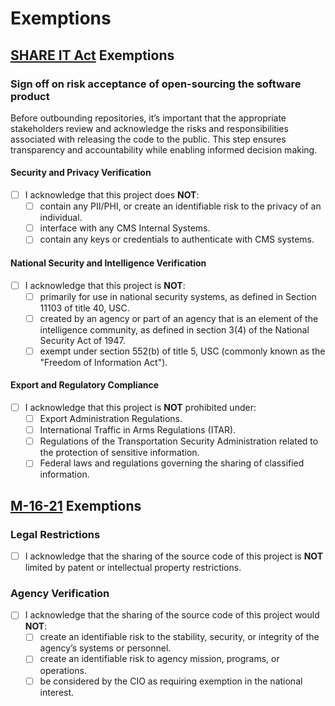 # Exemptions

## [SHARE IT Act](https://www.congress.gov/bill/118th-congress/house-bill/9566/text/ih) Exemptions

### Sign off on risk acceptance of open-sourcing the software product

Before outbounding repositories, it’s important that the appropriate stakeholders review and acknowledge the risks and responsibilities associated with releasing the code to the public. This step ensures transparency and accountability while enabling informed decision making.

#### Security and Privacy Verification
- [ ] I acknowledge that this project does **NOT**:
  - [ ] contain any PII/PHI, or create an identifiable risk to the privacy of an individual.
  - [ ] interface with any CMS Internal Systems. 
  - [ ] contain any keys or credentials to authenticate with CMS systems.

#### National Security and Intelligence Verification
- [ ] I acknowledge that this project is **NOT**:
  - [ ] primarily for use in national security systems, as defined in Section 11103 of title 40, USC.
  - [ ] created by an agency or part of an agency that is an element of the intelligence community, as defined in section 3(4) of the National Security Act of 1947.
  - [ ] exempt under section 552(b) of title 5, USC (commonly known as the "Freedom of Information Act").

#### Export and Regulatory Compliance
- [ ] I acknowledge that this project is **NOT** prohibited under:
  - [ ] Export Administration Regulations.
  - [ ] International Traffic in Arms Regulations (ITAR).
  - [ ] Regulations of the Transportation Security Administration related to the protection of sensitive information.
  - [ ] Federal laws and regulations governing the sharing of classified information.

## [M-16-21](https://obamawhitehouse.archives.gov/sites/default/files/omb/memoranda/2016/m_16_21.pdf) Exemptions

### Legal Restrictions
- [ ] I acknowledge that the sharing of the source code of this project is **NOT** limited by patent or intellectual property restrictions.

### Agency Verification
- [ ] I acknowledge that the sharing of the source code of this project would **NOT**:
  - [ ] create an identifiable risk to the stability, security, or integrity of the agency’s systems or personnel.
  - [ ] create an identifiable risk to agency mission, programs, or operations.
  - [ ] be considered by the CIO as requiring exemption in the national interest.